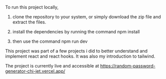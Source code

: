 To run this project locally,
1. clone the repository to your system, or simply download the zip file and extract the files.
   
2. install the dependencies by running the command
  npm install

3. then use the command
   npm run dev

This project was part of a few projects i did to better understand and implement react and react hooks.
It was also my introduction to tailwind.

The project is currently live and accessible at https://random-password-generator-chi-jet.vercel.app/
